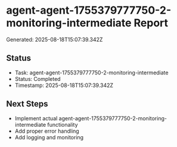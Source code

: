# agent-agent-1755379777750-2-monitoring-intermediate Report

Generated: 2025-08-18T15:07:39.342Z

## Status
- Task: agent-agent-1755379777750-2-monitoring-intermediate
- Status: Completed
- Timestamp: 2025-08-18T15:07:39.342Z

## Next Steps
- Implement actual agent-agent-1755379777750-2-monitoring-intermediate functionality
- Add proper error handling
- Add logging and monitoring
